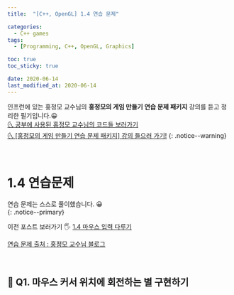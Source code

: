 ```yaml
---
title:  "[C++, OpenGL] 1.4 연습 문제" 

categories:
  - C++ games
tags:
  - [Programming, C++, OpenGL, Graphics]

toc: true
toc_sticky: true

date: 2020-06-14
last_modified_at: 2020-06-14
---
```


인프런에 있는 홍정모 교수님의 **홍정모의 게임 만들기 연습 문제 패키지** 강의를 듣고 정리한 필기입니다.😀   
[🌜 공부에 사용된 홍정모 교수님의 코드들 보러가기](https://github.com/jmhong-simulation/GameDevPracticePackage)   
[🌜 [홍정모의 게임 만들기 연습 문제 패키지] 강의 들으러 가기!](https://www.inflearn.com/course/c-2)
{: .notice--warning}

<br>

# 1.4 연습문제

연습 문제는 스스로 풀이했습니다. 😀   
{: .notice--primary} 

이전 포스트 보러가기 🖐 [1.4 마우스 입력 다루기](https://ansohxxn.github.io/c++%20games/chapter1-3/)

[연습 문제 출처 : 홍정모 교수님 블로그](https://blog.naver.com/atelierjpro/221413483005)

<br>

## 🙋 Q1. 마우스 커서 위치에 회전하는 별 구현하기